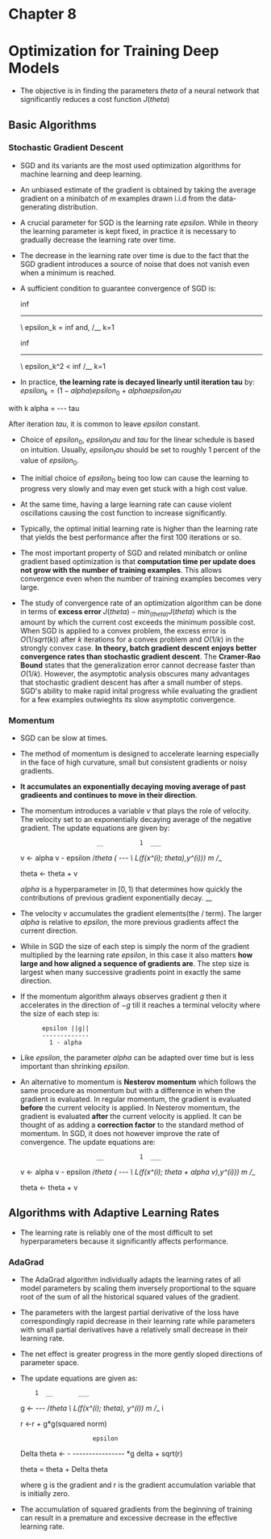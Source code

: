 # Chapter 8
# Optimization for Training Deep Models

* The objective is in finding the parameters $theta$ of a neural network that significantly reduces a cost function $J(theta)$

## Basic Algorithms

### Stochastic Gradient Descent

* SGD and its variants are the most used optimization algorithms for machine learning and deep learning.

* An unbiased estimate of the gradient is obtained by taking the average gradient on a minibatch of $m$ examples drawn i.i.d from the data-generating distribution.

* A crucial parameter for SGD is the learning rate $epsilon$. While in theory the learning parameter is kept fixed, in practice it is necessary to gradually decrease the learning rate over time.

* The decrease in the learning rate over time is due to the fact that the SGD gradient introduces a source of noise that does not vanish even when a minimum is reached.

* A sufficient condition to guarantee convergence of SGD is:

	inf	
	___
	\	epsilon_k = inf and,
	/__
	k=1
	
	inf
	___
	\	epsilon_k^2 < inf
	/__
	k=1
	
* In practice, **the learning rate is decayed linearly until iteration tau** by:
	$epsilon_k = (1 - alpha)epsilon_0 + alpha epsilon_tau$
	
with 
			 k
	alpha = ---
			tau

After iteration $tau$, it is common to leave $epsilon$ constant.

* Choice of $epsilon_0$, $epsilon_tau$ and $tau$ for the linear schedule is based on intuition. Usually, $epsilon_tau$ should be set to roughly 1 percent of the value of $epsilon_0$.

* The initial choice of $epsilon_0$ being too low can cause the learning to progress very slowly and may even get stuck with a high cost value.

* At the same time, having a large learning rate can cause violent oscillations causing the cost function to increase significantly.

* Typically, the optimal initial learning rate is higher than the learning rate that yields the best performance after the first 100 iterations or so.

* The most important property of SGD and related minibatch or online gradient based optimization is that **computation time per update does not grow with the number of training examples**. This allows convergence even when the number of training examples becomes very large.

* The study of convergence rate of an optimization algorithm can be done in terms of **excess error** $J(theta) - min_(theta)J(theta)$ which is the amount by which the current cost exceeds the minimum possible cost. When SGD is applied to a convex problem, the excess error is $O(1/sqrt(k))$ after $k$ iterations for a convex problem and $O(1/k)$ in the strongly convex case. **In theory, batch gradient descent enjoys better convergence rates than stochastic gradient descent**. The **Cramer-Rao Bound** states that the generalization error cannot decrease faster than $O(1/k)$. However, the asymptotic analysis obscures many advantages that stochastic gradient descent has after a small number of steps. SGD's ability to make rapid inital progress while evaluating the gradient for a few examples outwieghts its slow asymptotic convergence.

### Momentum

* SGD can be slow at times.

* The method of momentum is designed to accelerate learning especially in the face of high curvature, small but consistent gradients or noisy gradients.

* **It accumulates an exponentially decaying moving average of past gradieents and continues to move in their direction**.

* The momentum introduces a variable $v$ that plays the role of velocity. The velocity set to an exponentially decaying average of the negative gradient. The update equations are given by:

						   __          1  ___
	v <- alpha v - epsilon \/_theta ( --- \	 L(f(x^(i); theta),y^(i)))
									   m  /__
					
	theta <- theta + v
	
  $alpha$ is a hyperparameter in $[0,1)$ that determines how quickly the contributions of previous gradient exponentially decay.
													   __ 
* The velocity $v$ accumulates the gradient elements(the \/ term). The larger $alpha$ is relative to $epsilon$, the more previous gradients affect the current direction.

* While in SGD the size of each step is simply the norm of the gradient multiplied by the learning rate $epsilon$, in this case it also matters **how large and how aligned a sequence of gradients are**. The step size is largest when many successive gradients point in exactly the same direction.

* If the momentum algorithm always observes gradient $g$ then it accelerates in the direction of $-g$ till it reaches a terminal velocity where the size of each step is:

			epsilon ||g||
			-------------
			  1 - alpha
* Like $epsilon$, the parameter $alpha$ can be adapted over time but is less important than shrinking $epsilon$.

* An alternative to momentum is **Nesterov momentum** which follows the same procedure as momentum but with a difference in when the gradient is evaluated. In regular momentum, the gradient is evaluated **before** the current velocity is applied. In Nesterov momentum, the gradient is evaluated **after** the current velocity is applied. It can be thought of as adding a **correction factor** to the standard method of momentum. In SGD, it does not however improve the rate of convergence. The update equations are:


						   __          1  ___
	v <- alpha v - epsilon \/_theta ( --- \	 L(f(x^(i); theta + alpha v),y^(i)))
									   m  /__
					
	theta <- theta + v
	
## Algorithms with Adaptive Learning Rates

* The learning rate is reliably one of the most difficult to set hyperparameters because it significantly affects performance.

### AdaGrad

* The AdaGrad algorithm individually adapts the learning rates of all model parameters by scaling them inversely proportional to the square root of the sum of all the historical squared values of the gradient.

* The parameters with the largest partial derivative of the loss have correspondingly rapid decrease in their learning rate while parameters with small partial derivatives have a relatively small decrease in their learning rate. 
  
* The net effect is greater progress in the more gently sloped directions of parameter space.

* The update equations are given as:

		  1	 __		  ___
	g <- --- \/_theta \	  L(f(x^(i); theta), y^(i))
		  m			  /__
					   i
					   
	r <-r + g*g(squared norm)

				          epsilon
	 Delta theta <- - ---------------- *g
     			       delta + sqrt(r)
				  
	theta =  theta + Delta theta
	
	where g is the gradient and r is the gradient accumulation variable that is initially zero.
	
* The accumulation of squared gradients from the beginning of training can result in a premature and excessive decrease in the effective learning rate.
